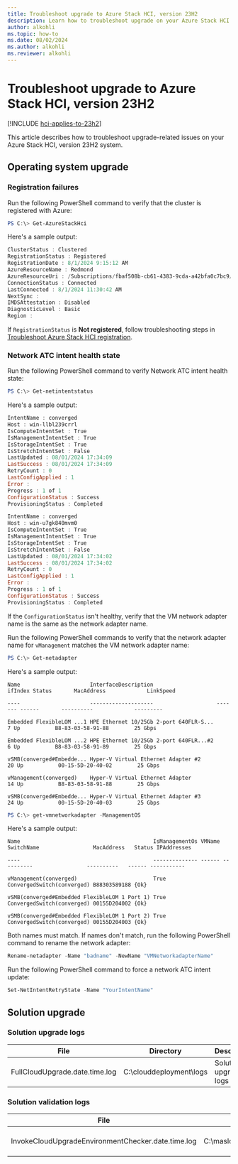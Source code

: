 ```yaml
---
title: Troubleshoot upgrade to Azure Stack HCI, version 23H2
description: Learn how to troubleshoot upgrade on your Azure Stack HCI system. 
author: alkohli
ms.topic: how-to
ms.date: 08/02/2024
ms.author: alkohli
ms.reviewer: alkohli
---
```


# Troubleshoot upgrade to Azure Stack HCI, version 23H2

[!INCLUDE [hci-applies-to-23h2](../../includes/hci-applies-to-23h2.md)]

This article describes how to troubleshoot upgrade-related issues on your Azure Stack HCI, version 23H2 system.

## Operating system upgrade

### Registration failures

Run the following PowerShell command to verify that the cluster is registered with Azure:

```powershell
PS C:\> Get-AzureStackHci
```

Here's a sample output:

```powershell
ClusterStatus : Clustered
RegistrationStatus : Registered
RegistrationDate : 8/1/2024 9:15:12 AM
AzureResourceName : Redmond
AzureResourceUri : /Subscriptions/fbaf508b-cb61-4383-9cda-a42bfa0c7bc9/resourceGroups/Redmond/providers/Microsoft.AzureStackHCI/clusters/Redmond
ConnectionStatus : Connected
LastConnected : 8/1/2024 11:30:42 AM
NextSync :
IMDSAttestation : Disabled
DiagnosticLevel : Basic
Region :
```

If `RegistrationStatus` is **Not registered**, follow troubleshooting steps in [Troubleshoot Azure Stack HCI registration](./troubleshoot-hci-registration.md).

### Network ATC intent health state

Run the following PowerShell command to verify Network ATC intent health state:

```powershell
PS C:\> Get-netintentstatus
```

Here's a sample output:

```powershell
IntentName : converged
Host : win-llbl239crrl
IsComputeIntentSet : True
IsManagementIntentSet : True
IsStorageIntentSet : True
IsStretchIntentSet : False
LastUpdated : 08/01/2024 17:34:09
LastSuccess : 08/01/2024 17:34:09 
RetryCount : 0
LastConfigApplied : 1
Error :
Progress : 1 of 1
ConfigurationStatus : Success
ProvisioningStatus : Completed
```

```powershell
IntentName : converged
Host : win-u7gk840mvm0
IsComputeIntentSet : True
IsManagementIntentSet : True 
IsStorageIntentSet : True
IsStretchIntentSet : False
LastUpdated : 08/01/2024 17:34:02
LastSuccess : 08/01/2024 17:34:02 
RetryCount : 0
LastConfigApplied : 1
Error :
Progress : 1 of 1
ConfigurationStatus : Success
ProvisioningStatus : Completed
```

If the `ConfigurationStatus` isn't healthy, verify that the VM network adapter name is the same as the network adapter name.

Run the following PowerShell commands to verify that the network adapter name for `vManagement` matches the VM network adapter name:

```powershell
PS C:\> Get-netadapter
```

Here's a sample output:

```output
Name                      InterfaceDescription                    ifIndex Status       MacAddress             LinkSpeed 

----                      --------------------                    ------- ------       ----------             --------- 

Embedded FlexibleLOM ...1 HPE Ethernet 10/25Gb 2-port 640FLR-S...       7 Up           B8-83-03-58-91-88        25 Gbps 

Embedded FlexibleLOM ...2 HPE Ethernet 10/25Gb 2-port 640FLR...#2       6 Up           B8-83-03-58-91-89        25 Gbps 

vSMB(converged#Embedde... Hyper-V Virtual Ethernet Adapter #2          20 Up           00-15-5D-20-40-02        25 Gbps 

vManagement(converged)    Hyper-V Virtual Ethernet Adapter             14 Up           B8-83-03-58-91-88        25 Gbps 

vSMB(converged#Embedde... Hyper-V Virtual Ethernet Adapter #3          24 Up           00-15-5D-20-40-03        25 Gbps 
```

```powershell
PS C:\> get-vmnetworkadapter -ManagementOS 
```

Here's a sample output:

```output
Name                                          IsManagementOs VMName SwitchName                 MacAddress   Status IPAddresses 

----                                          -------------- ------ ----------                 ----------   ------ ----------- 

vManagement(converged)                        True                  ConvergedSwitch(converged) B88303589188 {Ok} 

vSMB(converged#Embedded FlexibleLOM 1 Port 1) True                  ConvergedSwitch(converged) 00155D204002 {Ok} 

vSMB(converged#Embedded FlexibleLOM 1 Port 2) True                  ConvergedSwitch(converged) 00155D204003 {Ok} 
```

Both names must match. If names don't match, run the following PowerShell command to rename the network adapter:

```powershell
Rename-netadapter -Name "badname" -NewName "VMNetworkadapterName"
```

Run the following PowerShell command to force a network ATC intent update:

```powershell
Set-NetIntentRetryState -Name "YourIntentName"
```

## Solution upgrade

### Solution upgrade logs

| File              | Directory       | Description |
|-------------------|-----------------|-------------|
| FullCloudUpgrade.date.time.log | C:\clouddeployment\logs | Solution upgrade logs |

### Solution validation logs

| File              | Directory       | Description |
|-------------------|-----------------|-------------|
| InvokeCloudUpgradeEnvironmentChecker.date.time.log | C:\maslogs\lcmecelitelogs | Solution validation logs |
